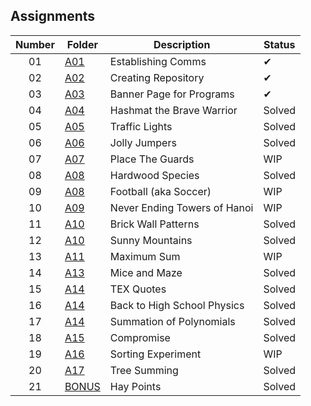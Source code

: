 ## Assignments

| Number | Folder | Description | Status |
| :----: | ------ | ----------- | ------ |
| 01 | [A01](./A01) | Establishing Comms | ✔ |
| 02 | [A02](./A02) | Creating Repository | ✔ |
| 03 | [A03](./A03) | Banner Page for Programs | ✔ |
| 04 | [A04](./A04/P10055) | Hashmat the Brave Warrior | Solved |
| 05 | [A05](./A05/P161) | Traffic Lights | Solved |
| 06 | [A06](./A06/P10038) | Jolly Jumpers | Solved |
| 07 | [A07](./A07/P11080) | Place The Guards | WIP |
| 08 | [A08](./A08/P10226) | Hardwood Species | Solved |
| 09 | [A08](./A08/P10194) | Football (aka Soccer) | WIP |
| 10 | [A09](./A09/P10017) | Never Ending Towers of Hanoi | WIP |
| 11 | [A10](./A10/P900) | Brick Wall Patterns | Solved |
| 12 | [A10](./A10/P920) | Sunny Mountains | Solved |
| 13 | [A11](./A11) | Maximum Sum | WIP |
| 14 | [A13](./A13/P1112) | Mice and Maze | Solved |
| 15 | [A14](./A14/P272) | TEX Quotes | Solved |
| 16 | [A14](./A14/P10071) | Back to High School Physics | Solved |
| 17 | [A14](./A14/P10302) | Summation of Polynomials | Solved |
| 18 | [A15](./A15/P531) | Compromise | Solved |
| 19 | [A16](./A16) | Sorting Experiment | WIP |
| 20 | [A17](./A17/P112) | Tree Summing | Solved |
| 21 | [BONUS](./BONUS_PROGRAMS/P10295) | Hay Points | Solved |
